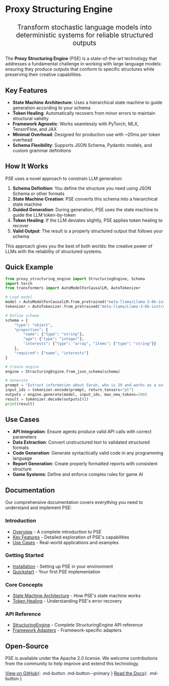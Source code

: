 # Proxy Structuring Engine

<div class="hero-content" style="text-align: center; margin: 2em 0;">
  <p style="font-size: 1.5em; max-width: 800px; margin: 0 auto;">
    Transform stochastic language models into deterministic systems for reliable structured outputs
  </p>
</div>

The **Proxy Structuring Engine** (PSE) is a state-of-the-art technology that addresses a fundamental challenge in working with large language models: ensuring they produce outputs that conform to specific structures while preserving their creative capabilities.

## Key Features

- **State Machine Architecture**: Uses a hierarchical state machine to guide generation according to your schema
- **Token Healing**: Automatically recovers from minor errors to maintain structural validity
- **Framework Agnostic**: Works seamlessly with PyTorch, MLX, TensorFlow, and JAX
- **Minimal Overhead**: Designed for production use with ~20ms per token overhead
- **Schema Flexibility**: Supports JSON Schema, Pydantic models, and custom grammar definitions

## How It Works

PSE uses a novel approach to constrain LLM generation:

1. **Schema Definition**: You define the structure you need using JSON Schema or other formats
2. **State Machine Creation**: PSE converts this schema into a hierarchical state machine
3. **Guided Generation**: During generation, PSE uses the state machine to guide the LLM token-by-token
4. **Token Healing**: If the LLM deviates slightly, PSE applies token healing to recover
5. **Valid Output**: The result is a properly structured output that follows your schema

This approach gives you the best of both worlds: the creative power of LLMs with the reliability of structured systems.

## Quick Example

```python
from proxy_structuring_engine import StructuringEngine, Schema
import torch
from transformers import AutoModelForCausalLM, AutoTokenizer

# Load model
model = AutoModelForCausalLM.from_pretrained("meta-llama/Llama-3-8b-instruct")
tokenizer = AutoTokenizer.from_pretrained("meta-llama/Llama-3-8b-instruct")

# Define schema
schema = {
    "type": "object",
    "properties": {
        "name": {"type": "string"},
        "age": {"type": "integer"},
        "interests": {"type": "array", "items": {"type": "string"}}
    },
    "required": ["name", "interests"]
}

# Create engine
engine = StructuringEngine.from_json_schema(schema)

# Generate
prompt = "Extract information about Sarah, who is 29 and works as a software engineer."
input_ids = tokenizer.encode(prompt, return_tensors="pt")
outputs = engine.generate(model, input_ids, max_new_tokens=200)
result = tokenizer.decode(outputs[0])
print(result)
```

## Use Cases

- **API Integration**: Ensure agents produce valid API calls with correct parameters
- **Data Extraction**: Convert unstructured text to validated structured formats
- **Code Generation**: Generate syntactically valid code in any programming language
- **Report Generation**: Create properly formatted reports with consistent structure
- **Game Systems**: Define and enforce complex rules for game AI

## Documentation

Our comprehensive documentation covers everything you need to understand and implement PSE:

### Introduction

- [Overview](introduction/overview.md) - A complete introduction to PSE
- [Key Features](introduction/key-features.md) - Detailed exploration of PSE's capabilities
- [Use Cases](introduction/use-cases.md) - Real-world applications and examples

### Getting Started

- [Installation](getting-started/installation.md) - Setting up PSE in your environment
- [Quickstart](getting-started/quickstart.md) - Your first PSE implementation

### Core Concepts

- [State Machine Architecture](core-concepts/state-machine.md) - How PSE's state machine works
- [Token Healing](core-concepts/token-healing.md) - Understanding PSE's error recovery

### API Reference

- [StructuringEngine](api/structuring-engine.md) - Complete StructuringEngine API reference
- [Framework Adapters](api/framework-adapters.md) - Framework-specific adapters

## Open-Source

PSE is available under the Apache 2.0 license. We welcome contributions from the community to help improve and extend this technology.

[View on GitHub](https://github.com/TheProxyCompany/proxy-structuring-engine){: .md-button .md-button--primary }
[Read the Docs](introduction/overview.md){: .md-button }